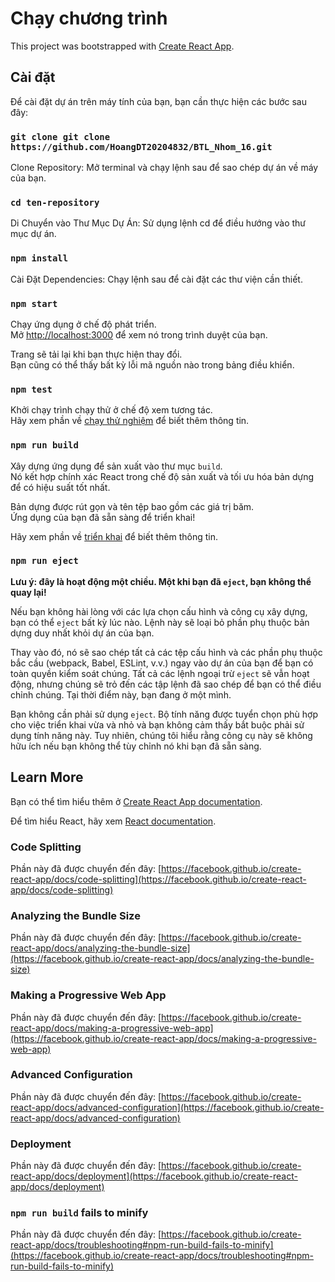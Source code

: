 # Chạy chương trình

This project was bootstrapped with [Create React App](https://github.com/facebook/create-react-app).

## Cài đặt

Để cài đặt dự án trên máy tính của bạn, bạn cần thực hiện các bước sau đây:

### `git clone git clone https://github.com/HoangDT20204832/BTL_Nhom_16.git`
Clone Repository: Mở terminal và chạy lệnh sau để sao chép dự án về máy của bạn.

### `cd ten-repository`
Di Chuyển vào Thư Mục Dự Án: Sử dụng lệnh cd để điều hướng vào thư mục dự án.

### `npm install`
Cài Đặt Dependencies: Chạy lệnh sau để cài đặt các thư viện cần thiết.

### `npm start`

Chạy ứng dụng ở chế độ phát triển.\
Mở [http://localhost:3000](http://localhost:3000) để xem nó trong trình duyệt của bạn.

Trang sẽ tải lại khi bạn thực hiện thay đổi.\
Bạn cũng có thể thấy bất kỳ lỗi mã nguồn nào trong bảng điều khiển.

### `npm test`

Khởi chạy trình chạy thử ở chế độ xem tương tác.\
Hãy xem phần về [chạy thử nghiệm](https://facebook.github.io/create-react-app/docs/running-tests) để biết thêm thông tin.

### `npm run build`

Xây dựng ứng dụng để sản xuất vào thư mục `build`.\
Nó kết hợp chính xác React trong chế độ sản xuất và tối ưu hóa bản dựng để có hiệu suất tốt nhất.

Bản dựng được rút gọn và tên tệp bao gồm các giá trị băm.\
Ứng dụng của bạn đã sẵn sàng để triển khai!

Hãy xem phần về [triển khai](https://facebook.github.io/create-react-app/docs/deployment) để biết thêm thông tin.

### `npm run eject`

**Lưu ý: đây là hoạt động một chiều. Một khi bạn đã `eject`, bạn không thể quay lại!**

Nếu bạn không hài lòng với các lựa chọn cấu hình và công cụ xây dựng, bạn có thể `eject` bất kỳ lúc nào. Lệnh này sẽ loại bỏ phần phụ thuộc bản dựng duy nhất khỏi dự án của bạn.

Thay vào đó, nó sẽ sao chép tất cả các tệp cấu hình và các phần phụ thuộc bắc cầu (webpack, Babel, ESLint, v.v.) ngay vào dự án của bạn để bạn có toàn quyền kiểm soát chúng. Tất cả các lệnh ngoại trừ `eject` sẽ vẫn hoạt động, nhưng chúng sẽ trỏ đến các tập lệnh đã sao chép để bạn có thể điều chỉnh chúng. Tại thời điểm này, bạn đang ở một mình.

Bạn không cần phải sử dụng `eject`. Bộ tính năng được tuyển chọn phù hợp cho việc triển khai vừa và nhỏ và bạn không cảm thấy bắt buộc phải sử dụng tính năng này. Tuy nhiên, chúng tôi hiểu rằng công cụ này sẽ không hữu ích nếu bạn không thể tùy chỉnh nó khi bạn đã sẵn sàng.

## Learn More

Bạn có thể tìm hiểu thêm ở [Create React App documentation](https://facebook.github.io/create-react-app/docs/getting-started).

Để tìm hiểu React, hãy xem [React documentation](https://reactjs.org/).

### Code Splitting

Phần này đã được chuyển đến đây: [https://facebook.github.io/create-react-app/docs/code-splitting](https://facebook.github.io/create-react-app/docs/code-splitting)

### Analyzing the Bundle Size

Phần này đã được chuyển đến đây: [https://facebook.github.io/create-react-app/docs/analyzing-the-bundle-size](https://facebook.github.io/create-react-app/docs/analyzing-the-bundle-size)

### Making a Progressive Web App

Phần này đã được chuyển đến đây: [https://facebook.github.io/create-react-app/docs/making-a-progressive-web-app](https://facebook.github.io/create-react-app/docs/making-a-progressive-web-app)

### Advanced Configuration

Phần này đã được chuyển đến đây: [https://facebook.github.io/create-react-app/docs/advanced-configuration](https://facebook.github.io/create-react-app/docs/advanced-configuration)

### Deployment

Phần này đã được chuyển đến đây: [https://facebook.github.io/create-react-app/docs/deployment](https://facebook.github.io/create-react-app/docs/deployment)

### `npm run build` fails to minify

Phần này đã được chuyển đến đây: [https://facebook.github.io/create-react-app/docs/troubleshooting#npm-run-build-fails-to-minify](https://facebook.github.io/create-react-app/docs/troubleshooting#npm-run-build-fails-to-minify)

